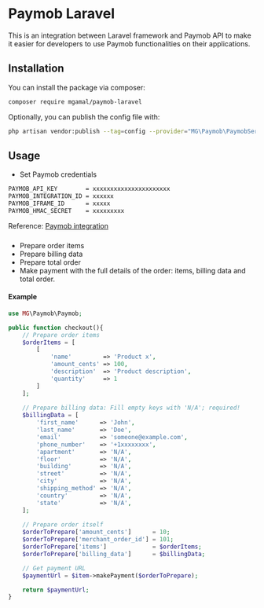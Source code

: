 # Paymob Laravel

This is an integration between Laravel framework and Paymob API to make it easier for developers to use Paymob functionalities on their applications.

## Installation

You can install the package via composer:

```bash
composer require mgamal/paymob-laravel
```

Optionally, you can publish the config file with:

```bash
php artisan vendor:publish --tag=config --provider="MG\Paymob\PaymobServiceProvider"
```

## Usage
- Set Paymob credentials
```bash
PAYMOB_API_KEY        = xxxxxxxxxxxxxxxxxxxxxx
PAYMOB_INTEGRATION_ID = xxxxxx
PAYMOB_IFRAME_ID      = xxxxx
PAYMOB_HMAC_SECRET    = xxxxxxxxx
```
Reference: [Paymob integration](https://docs.paymob.com/docs/payment-integrations)


### 
- Prepare order items
- Prepare billing data
- Prepare total order
- Make payment with the full details of the order: items, billing data and total order.

#### **Example**

```php
use MG\Paymob\Paymob;

public function checkout(){
    // Prepare order items
    $orderItems = [
        [
            'name'         => 'Product x',
            'amount_cents' => 100,
            'description'  => 'Product description',
            'quantity'     => 1
        ]
    ];
    
    // Prepare billing data: Fill empty keys with 'N/A'; required!
    $billingData = [
        'first_name'      => 'John',
        'last_name'       => 'Doe',
        'email'           => 'someone@example.com',
        'phone_number'    => '+1xxxxxxxx',
        'apartment'       => 'N/A',
        'floor'           => 'N/A',
        'building'        => 'N/A',
        'street'          => 'N/A',
        'city'            => 'N/A',
        'shipping_method' => 'N/A',
        'country'         => 'N/A',
        'state'           => 'N/A',
    ];
    
    // Prepare order itself
    $orderToPrepare['amount_cents']      = 10;
    $orderToPrepare['merchant_order_id'] = 101;
    $orderToPrepare['items']             = $orderItems;
    $orderToPrepare['billing_data']      = $billingData;

    // Get payment URL
    $paymentUrl = $item->makePayment($orderToPrepare);

    return $paymentUrl;
}

```

